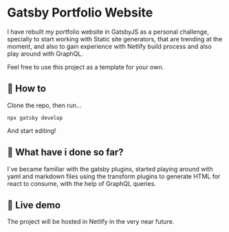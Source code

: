 # Gatsby Portfolio Website

I have rebuilt my portfolio website in GatsbyJS as a personal challenge, specially to start working with Static site generators, that are trending at the moment, and also to gain experience with Netlify build process and also play around with GraphQL.

Feel free to use this project as a template for your own.

## 🚀 How to

Clone the repo, then run...

    npx gatsby develop

And start editing!

## 🧐 What have i done so far?

I´ve became familiar with the gatsby plugins, started playing around with yaml and markdown files using the transform plugins to generate HTML for react to consume, with the help of GraphQL queries.

## 💫 Live demo

The project will be hosted in Netlify in the very near future.
